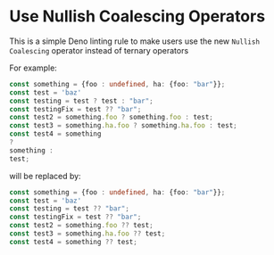 # Use Nullish Coalescing Operators
This is a simple Deno linting rule to make users use the new `Nullish Coalescing` operator instead of ternary operators

For example: 
```ts
const something = {foo : undefined, ha: {foo: "bar"}};
const test = 'baz'
const testing = test ? test : "bar";
const testingFix = test ?? "bar";
const test2 = something.foo ? something.foo : test;
const test3 = something.ha.foo ? something.ha.foo : test;
const test4 = something
?
something :
test;
```
will be replaced by:
```ts
const something = {foo : undefined, ha: {foo: "bar"}};
const test = 'baz'
const testing = test ?? "bar";
const testingFix = test ?? "bar";
const test2 = something.foo ?? test;
const test3 = something.ha.foo ?? test;
const test4 = something ?? test;
```
